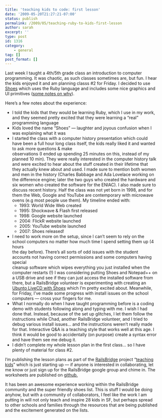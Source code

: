```yaml
---
title: 'teaching kids to code: first lesson'
date: '2009-05-20T21:27:21-07:00'
status: publish
permalink: /2009/05/teaching-ruby-to-kids-first-lesson
author: sarah
excerpt: ''
type: post
id: 1316
category:
    - general
tag: []
post_format: []
---
```

Last week I taught a 4th/5th grade class an introduction to computer programming. It was chaotic, as such classes sometimes are, but fun. I hear the kids enjoyed it and am planning classs #2 for Friday. I decided to use [Shoes](http://shoooes.net/) which uses the Ruby language and includes some nice graphics and UI primitives ([some notes on why](http://news.gmane.org/gmane.comp.lib.shoes)).

Here’s a few notes about the experience:

- I told the kids that they would be learning Ruby, which I use in my work, and they seemed pretty excited that they were learning a “real” programming language
- Kids loved the name “Shoes” — laughter and joyous confusion when I was explaining what it was
- I started the class with a computer history presentation which could have been a full hour long class itself, the kids really liked it and wanted to ask more questions &amp; make  
  observations (I ended up spending 25 minutes on this, instead of my planned 10 min). They were really interested in the computer history talk and were excited to hear about the stuff created in their lifetime that they actually knew about and used. I made sure to mention both women and men in the history (Charles Babbage and Ada Lovelace working on the difference engine; later the two guys who created the hardware and six women who created the software for the ENIAC). I also made sure to discuss recent history. Half the class was not yet born in 1998, and for them the Web, Google and YouTube are contemporary with microwave ovens (e.g most people use them). My timeline ended with: 
  - 1993: World Wide Web created
  - 1995: Shockwave &amp; Flash first released
  - 1998: Google website launched
  - 2004: FlickR website launched
  - 2005: YouTube website launched
  - 2007: Shoes released!
- I need to work more on the setup, since I can’t seem to rely on the school computers no matter how much time I spend setting them up (4 hours  
  the day before). There’s all sorts of odd issues with the student accounts not having correct permissions and some computers having special  
  cleanup software which wipes everything you just installed when the computer restarts (!) I was considering putting Shoes and Notepad++ on a USB drive and see if they can just access the installed software from there, but a RailsBridge volunteer is experimenting with creating an [Ubunto LiveCD with Shoes](http://groups.google.com/group/railsbridge/browse_thread/thread/a73b9d5e7884a5a8) which I’m pretty excited about. Meanwhile, for Friday, I’ve made some progress with install issues on the school computers — cross your fingers for me.
- What I normally do when I have taught programming before is a coding demo with students following along and typing with me. I wish I had done that. Instead, because of the set up glitches, I let them follow the instructions while Chad, another RailsBridge volunteer, and I tried to debug various install issues… and the instructions weren’t really made for that. Interactive Q&amp;A is a teaching style that works well at this age. I think it would be good to accidentally (on purpose) create a syntax error and have them see me debug it.
- I didn’t complete my whole lesson plan in the first class… so I have plenty of material for class #2.

I’m publishing the lesson plans as part of the [RailsBridge](http://railsbridge.org) project “[teaching kids](http://teachingkids.railsbridge.org)” which is just starting up — if anyone is interested in collaborating, let me know or just sign up for the RailsBridge google group and chime in. The worksheets are published on [github.](http://github.com/railsbridge/teachingkids/tree/master)

It has been an awesome experience working within the RailsBridge community and the super friendly shoes list. This is stuff I would be doing anyhow, but with a community of collaborators, I feel like the work I am putting in will not only teach and inspire 28 kids in SF, but perhaps spread to other schools and families through the resources that are being published and the excitement generated on the lists.